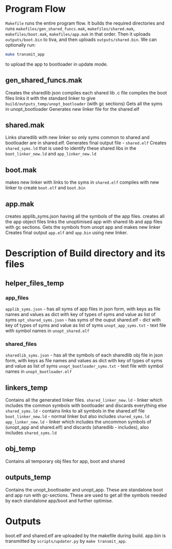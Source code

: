# Program Flow
`Makefile` runs the entire program flow. It builds the required directories and runs `makefiles/gen_shared_funcs.mak`, `makefiles/shared.mak`, `makefiles/boot.mak`, `makefiles/app.mak` in that order. Then it uploads `outputs/boot.bin` to tiva, and then uploads `outputs/shared.bin`. We can optionally run:
```bash
make transmit_app
```
to upload the app to bootloader in update mode.

## gen_shared_funcs.mak
Creates the sharedlib json
compiles each shared lib .c file
compiles the boot files 
links it with the standard linker to give `build/outputs_temp/unopt_bootloader` (with gc sections)
Gets all the syms in unopt_bootloader
Generates new linker file for the shared.elf 

## shared.mak
Links sharedlib with new linker so only syms common to shared and bootloader are in shared.elf. Generates final output file - `shared.elf`
Creates `shared_syms.ld` that is used to identify these shared libs in the `boot_linker_new.ld` and `app_linker_new.ld`

## boot.mak
makes new linker with links to the syms in `shared.elf`
compiles with new linker to create `boot.elf` and `boot.bin`

## app.mak
creates applib_syms.json having all the symbols of the app files.
creates all the app object files
links the unoptimised app with shared lib and app files with gc sections. 
Gets the symbols from unopt app and makes new linker
Creates final output `app.elf` and `app.bin` using new linker.

# Description of Build directory and its files

## helper_files_temp
### app_files
`applib_syms.json` - has all syms of app files in json form, with keys as file names and values as dict with key of types of syms and value as list of syms
`opt_shared_syms.json` - has syms of the ouput shared.elf - dict with key of types of syms and value as list of syms
`unopt_app_syms.txt` - text file with symbol names in `unopt_shared.elf`

### shared_files
`sharedlib_syms.json` - has all the symbols of each sharedlib obj file in json form, with keys as file names and values as dict with key of types of syms and value as list of syms
`unopt_bootloader_syms.txt` - text file with symbol names in `unopt_bootloader.elf`

## linkers_temp
Contains all the generated linker files.
`shared_linker_new.ld` - linker which includes the common symbols with bootloader and discards everything else
`shared_syms.ld` - contains links to all symbols in the shared.elf file
`boot_linker_new.ld` - normal linker but also includes `shared_syms.ld`
`app_linker_new.ld` - linker which includes the uncommon symbols of (unopt_app and shared.elf) and discards (sharedlib - includes), also includes `shared_syms.ld`

## obj_temp
Contains all temporary obj files for app, boot and shared

## outputs_temp
Contains the unopt_bootloader and unopt_app. These are standalone boot and app run with gc-sections. These are used to get all the symbols needed by each standalone app/boot and further optimise.

# Outputs
boot.elf and shared.elf are uploaded by the makefile during build.
app.bin is transmitted by `scripts/updater.py` by  `make transmit_app`.
